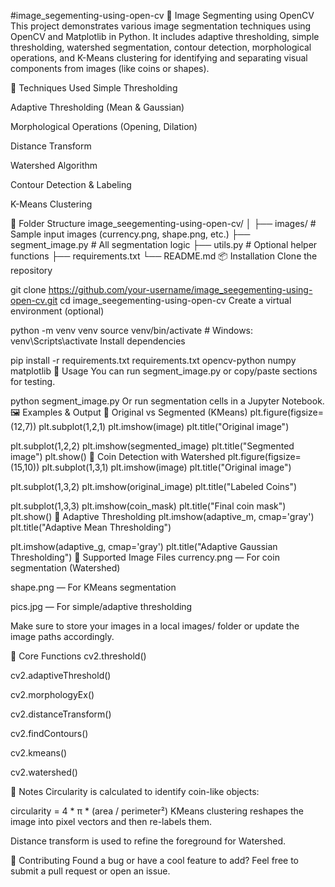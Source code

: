 #image_segementing-using-open-cv
🧠 Image Segmenting using OpenCV
This project demonstrates various image segmentation techniques using OpenCV and Matplotlib in Python. It includes adaptive thresholding, simple thresholding, watershed segmentation, contour detection, morphological operations, and K-Means clustering for identifying and separating visual components from images (like coins or shapes).

🧰 Techniques Used
Simple Thresholding

Adaptive Thresholding (Mean & Gaussian)

Morphological Operations (Opening, Dilation)

Distance Transform

Watershed Algorithm

Contour Detection & Labeling

K-Means Clustering

📁 Folder Structure
image_seegementing-using-open-cv/
│
├── images/                     # Sample input images (currency.png, shape.png, etc.)
├── segment_image.py           # All segmentation logic
├── utils.py                   # Optional helper functions
├── requirements.txt
└── README.md
📦 Installation
Clone the repository

git clone https://github.com/your-username/image_seegementing-using-open-cv.git
cd image_seegementing-using-open-cv
Create a virtual environment (optional)

python -m venv venv
source venv/bin/activate      # Windows: venv\Scripts\activate
Install dependencies

pip install -r requirements.txt
requirements.txt
opencv-python
numpy
matplotlib
🚀 Usage
You can run segment_image.py or copy/paste sections for testing.

python segment_image.py
Or run segmentation cells in a Jupyter Notebook.
🖼️ Examples & Output
🔹 Original vs Segmented (KMeans)
plt.figure(figsize=(12,7))
plt.subplot(1,2,1)
plt.imshow(image)
plt.title("Original image")

plt.subplot(1,2,2)
plt.imshow(segmented_image)
plt.title("Segmented image")
plt.show()
🔹 Coin Detection with Watershed
plt.figure(figsize=(15,10))
plt.subplot(1,3,1)
plt.imshow(image)
plt.title("Original image")

plt.subplot(1,3,2)
plt.imshow(original_image)
plt.title("Labeled Coins")

plt.subplot(1,3,3)
plt.imshow(coin_mask)
plt.title("Final coin mask")
plt.show()
🔹 Adaptive Thresholding
plt.imshow(adaptive_m, cmap='gray')
plt.title("Adaptive Mean Thresholding")

plt.imshow(adaptive_g, cmap='gray')
plt.title("Adaptive Gaussian Thresholding")
🧪 Supported Image Files
currency.png — For coin segmentation (Watershed)

shape.png — For KMeans segmentation

pics.jpg — For simple/adaptive thresholding

Make sure to store your images in a local images/ folder or update the image paths accordingly.

🔧 Core Functions
cv2.threshold()

cv2.adaptiveThreshold()

cv2.morphologyEx()

cv2.distanceTransform()

cv2.findContours()

cv2.kmeans()

cv2.watershed()

📌 Notes
Circularity is calculated to identify coin-like objects:

circularity = 4 * π * (area / perimeter²)
KMeans clustering reshapes the image into pixel vectors and then re-labels them.

Distance transform is used to refine the foreground for Watershed.

🤝 Contributing
Found a bug or have a cool feature to add? Feel free to submit a pull request or open an issue.
